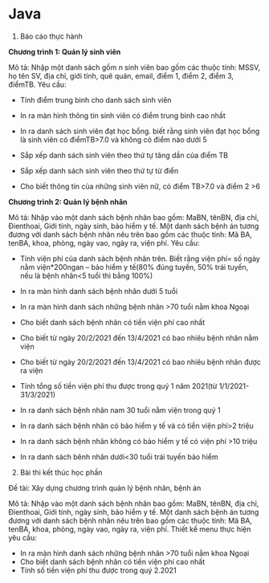 # Java

1. Báo cáo thực hành

<b>Chương trình 1: Quản lý sinh viên</b>

Mô tả: Nhập một danh sách gồm n sinh viên bao gồm các thuộc tính: MSSV, họ tên
SV, địa chỉ, giới tính, quê quán, email, điểm 1, điểm 2, điểm 3, điểmTB. Yêu cầu:

- Tính điểm trung bình cho danh sách sinh viên

- In ra màn hình thông tin sinh viên có điểm trung bình cao nhất

- In ra danh sách sinh viên đạt học bổng. biết rằng sinh viên đạt học bổng là sinh
viên có điểmTB>7.0 và không có điểm nào dưới 5

- Sắp xếp danh sách sinh viên theo thứ tự tăng dần của điểm TB

- Sắp xếp danh sách sinh viên theo thứ tự từ điển

- Cho biết thông tin của những sinh viên nữ, có điểm TB>7.0 và điểm 2 >6

<b>Chương trình 2: Quản lý bệnh nhân</b>

Mô tả: Nhập vào một danh sách bệnh nhân bao gồm: MaBN, tênBN, địa chỉ, Đienthoai, Giới tính,
ngày sinh, bảo hiểm y tế. Một danh sách bệnh án tương đương với danh sách bệnh nhân nêu trên bao
gồm các thuộc tính: Mã BA, tenBA, khoa, phòng, ngày vao, ngày ra, viện phí. Yêu cầu:

- Tính viện phí của danh sách bệnh nhân trên. Biết rằng viện phí= số ngày nằm viện*200ngan – bảo hiểm y tế(80% đúng tuyến, 50% trái tuyến, nếu là
bệnh nhân<5 tuổi thì bằng 100%)

- In ra màn hình danh sách bệnh nhân dưới 5 tuổi

- In ra màn hình danh sách những bệnh nhân >70 tuổi nằm khoa Ngoại

- Cho biết danh sách bệnh nhân có tiền viện phí cao nhất

- Cho biết từ ngày 20/2/2021 đến 13/4/2021 có bao nhiêu bệnh nhân nằm viện

- Cho biết từ ngày 20/2/2021 đến 13/4/2021 có bao nhiêu bệnh nhân được ra viện

- Tính tổng số tiền viện phí thu được trong quý 1 năm 2021(từ 1/1/2021-31/3/2021)

- In ra danh sách bệnh nhân nam 30 tuổi nằm viện trong quý 1

- In ra danh sách bệnh nhân có bảo hiểm y tế và có tiền viện phí>2 triệu

- In ra danh sách bệnh nhân không có bảo hiểm y tế có viện phí >10 triệu

- In ra danh sách bênh nhân dưới<30 tuổi trái tuyến bảo hiểm

2. Bài thi kết thúc học phần

Đề tài: Xây dựng chương trình quản lý bệnh nhân, bệnh án

Mô tả:
Nhập vào một danh sách bệnh nhân bao gồm: MaBN, tênBN, địa chỉ, Đienthoai,
Giới tính, ngày sinh, bảo hiểm y tế. Một danh sách bệnh án tương đương với danh sách
bệnh nhân nêu trên bao gồm các thuộc tính: Mã BA, tenBA, khoa, phòng, ngày vao, ngày
ra, viện phí. Thiết kế menu thực hiện yêu cầu:
- In ra màn hình danh sách những bệnh nhân >70 tuổi nằm khoa Ngoại
- Cho biết danh sách bệnh nhân có tiền viện phí cao nhất
- Tính số tiền viện phí thu được trong quý 2.2021

